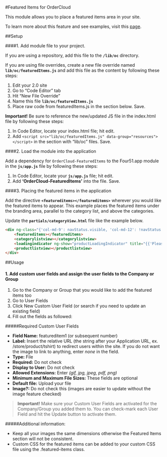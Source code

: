 #Featured Items for OrderCloud  

This module allows you to place a featured items area in your site. 

To learn more about this feature and see examples, visit this [page](https://volition.four51ordercloud.com/store/product/FeaturedItems).

##Setup

####1. Add module file to your project.

If you are using a repository, add this file to the **`/lib/oc`** directory.

If you are using file overrides, create a new file override named **`lib/oc/featuredItems.js`** and add this file as the content by following these steps:

1. Edit your 2.0 site
2. Go to “Code Editor” tab
3. Hit “New File Override”
4. Name this file **`lib/oc/featuredItems.js`**
5. Place raw code from featuredItems.js in the section below. Save.

**Important!** Be sure to reference the new/updated JS file in the index.html file by following these steps:

1. In Code Editor, locate your index.html file; hit edit.
2. Add `<script src="lib/oc/featuredItems.js" data-group="resources"></script>` in the section with “lib/oc” files. Save.

####2. Load the module into the application

Add a dependency for `OrderCloud-FeaturedItems` to the Four51.app module in the **`js/app.js`** file by following these steps:

1. In Code Editor, locate your **`js/app.js`** file; hit edit.
2. Add **‘OrderCloud-FeaturedItems’** into the file. Save.

####3. Placing the featured items in the application

Add the directive  **`<featureditems></featureditems>`** wherever you would like the featured items to appear. This example places the featured items under the branding area, parallel to the category list, and above the categories.

Update the **`partials/categoryView.html`**  file like the example below.
```html
<div ng-class="{'col-md-9': navStatus.visible, 'col-md-12': !navStatus.visible }">
	<featureditems></featureditems>
	<categorylistview></categorylistview>
	<loadingindicator ng-show="productLoadingIndicator" title="{{'Please wait while we fetch all products' | r | xlat}}"/>
	<productlistview></productlistview>
</div>
```

##Usage

#### 1. Add custom user fields and assign the user fields to the Company or Group

 1. Go to the Company or Group that you would like to add the featured items too
 2. Go to User Fields
 3. Click New Custom User Field (or search if you need to update an existing field)
 4. Fill out the fields as followed:

#####Required Custom User Fields
- **Field Name:** featureditem1 (or subsequent number)
- **Label:** Insert the relative URL (the string after your Application URL, ex. /store/product/tshirt) to redirect users within the site. If you do not want the image to link to anything, enter _none_ in the field.
- **Type:** File
- **Required:** Do not check
- **Display to User:** Do not check
- **Allowed Extensions:** Enter _(gif, jpg, jpeg, pdf, png)_
- **Minimum and Maximum File Sizes:** These fields are optional
- **Default file:** Upload your file
- **Image?:** Do not check this (images are easier to update without the image feature checked)


>**Important!** Make sure your Custom User Fields are activated for the Company/Group you added them to.  You can check-mark each User Field and hit the Update button to activate them.  


#####Additional information:

  - Keep all your images the same dimensions otherwise the Featured Items section will not be consistent.
  - Custom CSS for the featured items can be added to your custom CSS file using the .featured-items class.
